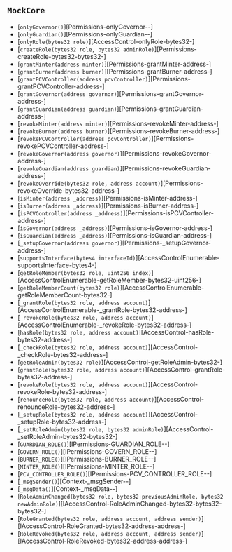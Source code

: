 ## <span id="MockCore"></span> `MockCore`



- [`onlyGovernor()`][Permissions-onlyGovernor--]
- [`onlyGuardian()`][Permissions-onlyGuardian--]
- [`onlyRole(bytes32 role)`][AccessControl-onlyRole-bytes32-]
- [`createRole(bytes32 role, bytes32 adminRole)`][Permissions-createRole-bytes32-bytes32-]
- [`grantMinter(address minter)`][Permissions-grantMinter-address-]
- [`grantBurner(address burner)`][Permissions-grantBurner-address-]
- [`grantPCVController(address pcvController)`][Permissions-grantPCVController-address-]
- [`grantGovernor(address governor)`][Permissions-grantGovernor-address-]
- [`grantGuardian(address guardian)`][Permissions-grantGuardian-address-]
- [`revokeMinter(address minter)`][Permissions-revokeMinter-address-]
- [`revokeBurner(address burner)`][Permissions-revokeBurner-address-]
- [`revokePCVController(address pcvController)`][Permissions-revokePCVController-address-]
- [`revokeGovernor(address governor)`][Permissions-revokeGovernor-address-]
- [`revokeGuardian(address guardian)`][Permissions-revokeGuardian-address-]
- [`revokeOverride(bytes32 role, address account)`][Permissions-revokeOverride-bytes32-address-]
- [`isMinter(address _address)`][Permissions-isMinter-address-]
- [`isBurner(address _address)`][Permissions-isBurner-address-]
- [`isPCVController(address _address)`][Permissions-isPCVController-address-]
- [`isGovernor(address _address)`][Permissions-isGovernor-address-]
- [`isGuardian(address _address)`][Permissions-isGuardian-address-]
- [`_setupGovernor(address governor)`][Permissions-_setupGovernor-address-]
- [`supportsInterface(bytes4 interfaceId)`][AccessControlEnumerable-supportsInterface-bytes4-]
- [`getRoleMember(bytes32 role, uint256 index)`][AccessControlEnumerable-getRoleMember-bytes32-uint256-]
- [`getRoleMemberCount(bytes32 role)`][AccessControlEnumerable-getRoleMemberCount-bytes32-]
- [`_grantRole(bytes32 role, address account)`][AccessControlEnumerable-_grantRole-bytes32-address-]
- [`_revokeRole(bytes32 role, address account)`][AccessControlEnumerable-_revokeRole-bytes32-address-]
- [`hasRole(bytes32 role, address account)`][AccessControl-hasRole-bytes32-address-]
- [`_checkRole(bytes32 role, address account)`][AccessControl-_checkRole-bytes32-address-]
- [`getRoleAdmin(bytes32 role)`][AccessControl-getRoleAdmin-bytes32-]
- [`grantRole(bytes32 role, address account)`][AccessControl-grantRole-bytes32-address-]
- [`revokeRole(bytes32 role, address account)`][AccessControl-revokeRole-bytes32-address-]
- [`renounceRole(bytes32 role, address account)`][AccessControl-renounceRole-bytes32-address-]
- [`_setupRole(bytes32 role, address account)`][AccessControl-_setupRole-bytes32-address-]
- [`_setRoleAdmin(bytes32 role, bytes32 adminRole)`][AccessControl-_setRoleAdmin-bytes32-bytes32-]
- [`GUARDIAN_ROLE()`][IPermissions-GUARDIAN_ROLE--]
- [`GOVERN_ROLE()`][IPermissions-GOVERN_ROLE--]
- [`BURNER_ROLE()`][IPermissions-BURNER_ROLE--]
- [`MINTER_ROLE()`][IPermissions-MINTER_ROLE--]
- [`PCV_CONTROLLER_ROLE()`][IPermissions-PCV_CONTROLLER_ROLE--]
- [`_msgSender()`][Context-_msgSender--]
- [`_msgData()`][Context-_msgData--]
- [`RoleAdminChanged(bytes32 role, bytes32 previousAdminRole, bytes32 newAdminRole)`][IAccessControl-RoleAdminChanged-bytes32-bytes32-bytes32-]
- [`RoleGranted(bytes32 role, address account, address sender)`][IAccessControl-RoleGranted-bytes32-address-address-]
- [`RoleRevoked(bytes32 role, address account, address sender)`][IAccessControl-RoleRevoked-bytes32-address-address-]
